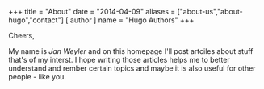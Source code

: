+++
title = "About"
date = "2014-04-09"
aliases = ["about-us","about-hugo","contact"]
[ author ]
  name = "Hugo Authors"
+++

Cheers,

My name is *Jan Weyler* and on this homepage
I'll post artciles about stuff that's of my interst. 
I hope writing those articles helps me to better understand and rember certain topics and maybe it is also useful for other people - like you.